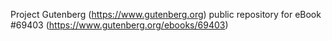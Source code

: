 Project Gutenberg (https://www.gutenberg.org) public repository for
eBook #69403 (https://www.gutenberg.org/ebooks/69403)
